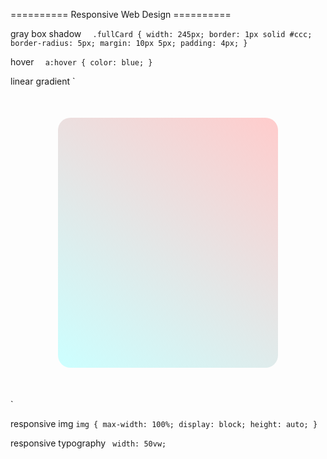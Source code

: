 ========== Responsive Web Design ==========

gray box shadow
 `  .fullCard {
    width: 245px;
    border: 1px solid #ccc;
    border-radius: 5px;
    margin: 10px 5px;
    padding: 4px;
  }`

hover
 `  a:hover {
    color: blue;
  }`

linear gradient
 `<style> div{ border-radius: 20px; width: 70%; height: 400px; margin: 50 auto; background: linear-gradient(35deg,#CCFFFF,#FFCCCC) } </style>
<div></div> `

responsive img
 `img {
  max-width: 100%;
  display: block;
  height: auto;
}  `

responsive typography
`  width: 50vw;  `
